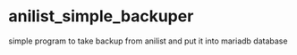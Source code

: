 # anilist_simple_backuper
simple program to take backup from anilist and put it into mariadb database
